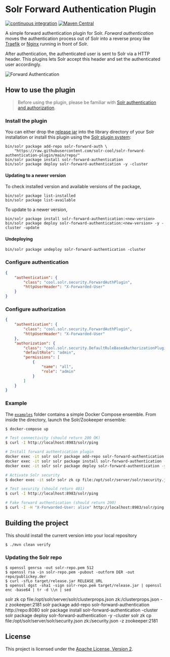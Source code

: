 # Solr Forward Authentication Plugin

[![continuous integration](https://github.com/solr-cool/solr-forward-authentication-plugin/actions/workflows/ci.yaml/badge.svg)](https://github.com/solr-cool/solr-forward-authentication-plugin/actions/workflows/ci.yaml)
[![Maven Central](https://img.shields.io/maven-central/v/cool.solr/solr-forward-authentication-plugin)](https://search.maven.org/artifact/cool.solr/solr-forward-authentication-plugin/)


A simple forward authentication plugin for Solr. _Forward authentication_ moves
the authentication process out of Solr into a reverse proxy like
[Traefik](https://doc.traefik.io/traefik/middlewares/http/forwardauth/) or
[Nginx](https://docs.nginx.com/nginx/admin-guide/security-controls/configuring-subrequest-authentication/) running in front of Solr.

After authentication, the authenticated user is sent to Solr via a HTTP header.
This plugins lets Solr accept this header and set the authenticated user
accordingly.


![Forward Authentication](https://doc.traefik.io/traefik/assets/img/middleware/authforward.png)

## How to use the plugin

> Before using the plugin, please be familiar with
> [Solr authentication and authorization](https://solr.apache.org/guide/8_11/authentication-and-authorization-plugins.html).

### Install the plugin

You can either drop the
[release jar](https://github.com/solr-cool/solr-forward-authentication-plugin/releases)
into the library directory of your Solr installation or install this plugin
using the [Solr plugin system](https://solr.apache.org/guide/8_11/solr-plugins.html):

```shell
bin/solr package add-repo solr-forward-auth \
    "https://raw.githubusercontent.com/solr-cool/solr-forward-authentication-plugin/main/repo/"
bin/solr package install solr-forward-authentication
bin/solr package deploy solr-forward-authentication -y -cluster
```

#### Updating to a newer version
To check installed version and available versions of the package,

```shell
bin/solr package list-installed
bin/solr package list-available
```

To update to a newer version,

```shell
bin/solr package install solr-forward-authentication:<new-version>
bin/solr package deploy solr-forward-authentication:<new-version> -y -cluster -update
```

#### Undeploying

```shell
bin/solr package undeploy solr-forward-authentication -cluster
```

### Configure authentication

```json
{
    "authentication": {
        "class": "cool.solr.security.ForwardAuthPlugin",
        "httpUserHeader": "X-Forwarded-User"
    }
}
```

### Configure authorization

```json
{
    "authentication": {
        "class": "cool.solr.security.ForwardAuthPlugin",
        "httpUserHeader": "X-Forwarded-User"
    },
    "authorization": {
        "class": "cool.solr.security.DefaultRuleBasedAuthorizationPlugin",
        "defaultRole": "admin",
        "permissions": [
            {
                "name": "all",
                "role": "admin"
            }
        ]
    }
}
```

### Example

The [`examples`](examples/) folder contains a simple Docker Compose ensemble.
From inside the directory, launch the Solr/Zookeeper ensemble:

```bash
$ docker-compose up

# Test connectivity (should return 200 OK)
$ curl -I http://localhost:8983/solr/ping

# Install forward authentication plugin
docker exec -it solr solr package add-repo solr-forward-authentication "https://raw.githubusercontent.com/solr-cool/solr-forward-authentication-plugin/main/repo/"
docker exec -it solr solr package install solr-forward-authentication -cluster
docker exec -it solr solr package deploy solr-forward-authentication -y -cluster

# Activate Solr security
$ docker exec -it solr solr zk cp file:/opt/solr/server/solr/security.json zk:/security.json -z zookeeper:2181

# Test security (should return 401)
$ curl -I http://localhost:8983/solr/ping

# Fake forward authentication (should return 200)
$ curl -I -H "X-Forwarded-User: alice" http://localhost:8983/solr/ping
```

## Building the project

This should install the current version into your local repository

    $ ./mvn clean verify

### Updating the Solr repo

```shell
$ openssl genrsa -out solr-repo.pem 512
$ openssl rsa -in solr-repo.pem -pubout -outform DER -out repo/publickey.der
$ curl -sfLo target/release.jar RELEASE_URL
$ openssl dgst -sha1 -sign solr-repo.pem target/release.jar | openssl enc -base64 | tr -d \\n | sed

```

solr zk cp file:/opt/solr/server/solr/clusterprops.json zk:/clusterprops.json -z zookeeper:2181
solr package add-repo solr-forward-authentication http://repo:8080
solr package install solr-forward-authentication -cluster
solr package deploy solr-forward-authentication -y -cluster
solr zk cp file:/opt/solr/server/solr/security.json zk:/security.json -z zookeeper:2181


## License

This project is licensed under the [Apache License, Version 2](http://www.apache.org/licenses/LICENSE-2.0.html).
